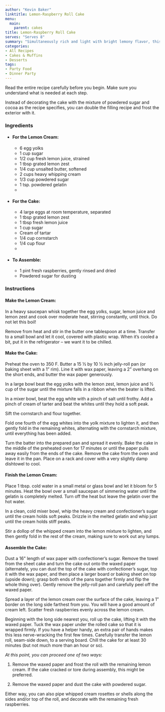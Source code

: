 ```yaml
---
author: "Kevin Baker"
linktitle: Lemon-Raspberry Roll Cake
menu:
  main:
    parent: cakes
title: Lemon-Raspberry Roll Cake
serves: "Serves 8"
summary: "Simultaneously rich and light with bright lemony flavor, this makes a perfect dessert at an Easter dinner. But it's easy enough for any spring or summer meal."
categories:
- All Recipes
- Cakes & Muffins
- Desserts
tags:
- Party Food
- Dinner Party
---
```

Read the entire recipe carefully before you begin. Make sure you understand what is needed at each step.

Instead of decorating the cake with the mixture of powdered sugar and cocoa as the recipe specifies, you can double the filling recipe and frost the exterior with it.

### Ingredients

<div class="ingredient-list">

* #### For the Lemon Cream:
  * 6 egg yolks
  * 1 cup sugar
  * 1/2 cup fresh lemon juice, strained
  * 1 tbsp grated lemon zest
  * 1/4 cup unsalted butter, softened
  * 2 cups heavy whipping cream
  * 1/3 cup powdered sugar
  * 1 tsp. powdered gelatin
  * 
* #### For the Cake:
  * 4 large eggs at room temperature, separated
  * 1 tbsp grated lemon zest
  * 1 tbsp fresh lemon juice
  * 1 cup sugar
  * Cream of tartar
  * 1/4 cup cornstarch
  * 1/4 cup flour
  * 
* #### To Assemble:
  * 1 pint fresh raspberries, gently rinsed and dried
  * Powdered sugar for dusting
  
</div>

### Instructions
#### Make the Lemon Cream:
In a heavy saucepan whisk together the egg yolks, sugar, lemon juice and lemon zest and cook over moderate heat, stirring constantly, until thick. Do not let this boil! 

Remove from heat and stir in the butter one tablespoon at a time. Transfer to a small bowl and let it cool, covered with plastic wrap. When it’s cooled a bit, put it in the refrigerator – we want it to be chilled.

#### Make the Cake:
Preheat the oven to 350 F. Butter a 15 ½ by 10 ½ inch jelly-roll pan (or baking sheet with a 1” rim). Line it with wax paper, leaving a 2” overhang on the short ends, and butter the wax paper generously.

In a large bowl beat the egg yolks with the lemon zest, lemon juice and ½ cup of the sugar until the mixture falls in a ribbon when the beater is lifted.

In a mixer bowl, beat the egg white with a pinch of salt until frothy. Add a pinch of cream of tarter and beat the whites until they hold a soft peak.

Sift the cornstarch and flour together.

Fold one fourth of the egg whites into the yolk mixture to lighten it, and then gently fold in the remaining whites, alternating with the cornstarch mixture, until everything has been added.

Turn the batter into the prepared pan and spread it evenly. Bake the cake in the middle of the preheated oven for 17 minutes or until the paper pulls away easily from the ends of the cake. Remove the cake from the oven and leave it in the pan. Place on a rack and cover with a very slightly damp dishtowel to cool.

#### Finish the Lemon Cream:

Place 1 tbsp. cold water in a small metal or glass bowl and let it bloom for 5 minutes.  Heat the bowl over a small saucepan of simmering water until the gelatin is completely melted. Turn off the heat but leave the gelatin over the hot water.

In a clean, cold mixer bowl, whip the heavy cream and confectioner’s sugar until the cream holds soft peaks.  Drizzle in the melted gelatin and whip just until the cream holds stiff peaks.

Stir a dollop of the whipped cream into the lemon mixture to lighten, and then gently fold in the rest of the cream, making sure to work out any lumps.

#### Assemble the Cake:
Dust a 16" length of wax paper with confectioner’s sugar. Remove the towel from the sheet cake and turn the cake out onto the waxed paper (alternately, you can dust the top of the cake with confectioner’s sugar, top it with the wax paper, and then place a larger board or baking sheet on top (upside down); grasp both ends of the pans together firmly and flip the whole thing over).  Gently remove the jelly-roll pan and carefully peel off the waxed paper.

Spread a layer of the lemon cream over the surface of the cake, leaving a 1” border on the long side farthest from you.  You will have a good amount of cream left. Scatter fresh raspberries evenly across the lemon cream.

Beginning with the long side nearest you, roll up the cake, lifting it with the waxed paper. Tuck the wax paper under the rolled cake so that it is wrapped firmly. If you have a helper handy, an extra pair of hands makes this less nerve-wracking the first few times. Carefully transfer the lemon roll, seam-side down, to a serving board. Chill the cake for at least 30 minutes (but not much more than an hour or so).

*At this point, you can proceed one of two ways:*

1. Remove the waxed paper and frost the roll with the remaining lemon cream. If the cake cracked or tore during assembly, this might be preferred.

2. Remove the waxed paper and dust the cake with powdered sugar.

Either way, you can also pipe whipped cream rosettes or shells along the sides and/or top of the roll, and decorate with the remaining fresh raspberries.